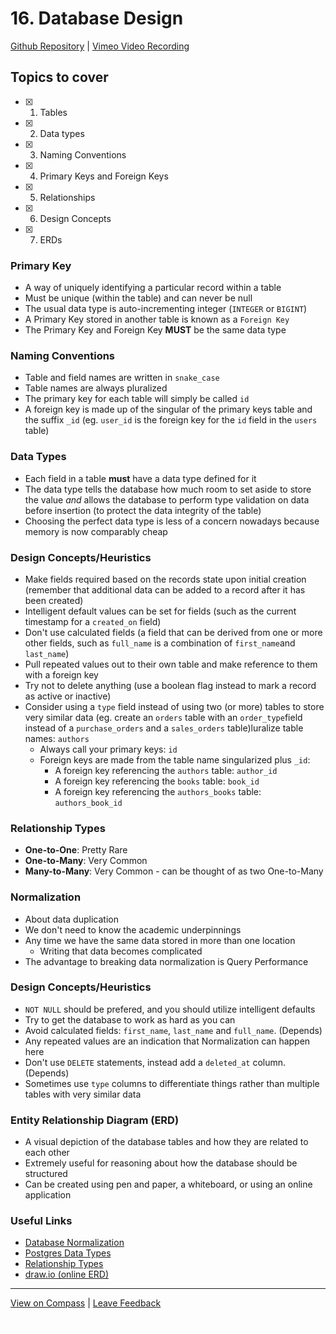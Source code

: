 # 16. Database Design

[Github Repository](https://mandrillapp.com/track/click/30244704/github.com?p=eyJzIjoibTJYX2NOdnV5LXhiVFBHclk5b0RjeXZHbnpnIiwidiI6MSwicCI6IntcInVcIjozMDI0NDcwNCxcInZcIjoxLFwidXJsXCI6XCJodHRwczpcXFwvXFxcL2dpdGh1Yi5jb21cXFwvQWxmcmVkbzA4XFxcL0NvaG9ydC1KdW5lLTEyLTIwMjNcXFwvdHJlZVxcXC9tYWluXFxcL1cxMU0wNSUyMC0lMjBEYXRhYmFzZSUyMERlc2lnblwiLFwiaWRcIjpcIjQ3MzYwNDdkMjU1MDQwYTQ4NDRlMDY4MDA5MTk2YzI1XCIsXCJ1cmxfaWRzXCI6W1wiYzVlMjgxOWVjM2QzMDRjNmYxOGU4ZmMwYjg1MTlhMTQ1YzJmZjRiM1wiXX0ifQ) | [Vimeo Video Recording](https://mandrillapp.com/track/click/30244704/vimeo.com?p=eyJzIjoiQk8zNGNCVzJzRkZ0RTZjQ3JUam9yNk9LYkhVIiwidiI6MSwicCI6IntcInVcIjozMDI0NDcwNCxcInZcIjoxLFwidXJsXCI6XCJodHRwczpcXFwvXFxcL3ZpbWVvLmNvbVxcXC84NTgyNTc3ODhcXFwvM2I0YjM5OTg5Nz9zaGFyZT1jb3B5XCIsXCJpZFwiOlwiNDczNjA0N2QyNTUwNDBhNDg0NGUwNjgwMDkxOTZjMjVcIixcInVybF9pZHNcIjpbXCI1MTljOWRlOGI4Y2RhZmRjNzQ2NzY1OTlmZmY1ZTY4YmQ1NjVkZjY3XCJdfSJ9)

## Topics to cover

- [X] 1. Tables
- [X] 2. Data types
- [X] 3. Naming Conventions
- [X] 4. Primary Keys and Foreign Keys
- [X] 5. Relationships
- [X] 6. Design Concepts
- [X] 7. ERDs

### Primary Key

- A way of uniquely identifying a particular record within a table
- Must be unique (within the table) and can never be null
- The usual data type is auto-incrementing integer (`INTEGER` or `BIGINT`)
- A Primary Key stored in another table is known as a `Foreign Key`
- The Primary Key and Foreign Key **MUST** be the same data type

### Naming Conventions

- Table and field names are written in `snake_case`
- Table names are always pluralized
- The primary key for each table will simply be called `id`
- A foreign key is made up of the singular of the primary keys table and the suffix `_id` (eg. `user_id` is the foreign key for the `id` field in the `users` table)

### Data Types

- Each field in a table **must** have a data type defined for it
- The data type tells the database how much room to set aside to store the value *and* allows the database to perform type validation on data before insertion (to protect the data integrity of the table)
- Choosing the perfect data type is less of a concern nowadays because memory is now comparably cheap

### Design Concepts/Heuristics

- Make fields required based on the records state upon initial creation (remember that additional data can be added to a record after it has been created)
- Intelligent default values can be set for fields (such as the current timestamp for a `created_on` field)
- Don't use calculated fields (a field that can be derived from one or more other fields, such as `full_name` is a combination of `first_name`and `last_name`)
- Pull repeated values out to their own table and make reference to them with a foreign key
- Try not to delete anything (use a boolean flag instead to mark a record as active or inactive)
- Consider using a `type` field instead of using two (or more) tables to store very similar data (eg. create an `orders` table with an `order_type`field instead of a `purchase_orders` and a `sales_orders` table)luralize table names: `authors`
   - Always call your primary keys: `id`
   - Foreign keys are made from the table name singularized plus `_id`:
      - A foreign key referencing the `authors` table: `author_id`
      - A foreign key referencing the `books` table: `book_id`
      - A foreign key referencing the `authors_books` table: `authors_book_id`

### Relationship Types

- **One-to-One**: Pretty Rare
- **One-to-Many**: Very Common
- **Many-to-Many**: Very Common - can be thought of as two One-to-Many

### Normalization

- About data duplication
- We don't need to know the academic underpinnings
- Any time we have the same data stored in more than one location
   - Writing that data becomes complicated
- The advantage to breaking data normalization is Query Performance

### Design Concepts/Heuristics

- `NOT NULL` should be prefered, and you should utilize intelligent defaults
- Try to get the database to work as hard as you can
- Avoid calculated fields: `first_name`, `last_name` and `full_name`. (Depends)
- Any repeated values are an indication that Normalization can happen here
- Don't use `DELETE` statements, instead add a `deleted_at` column. (Depends)
- Sometimes use `type` columns to differentiate things rather than multiple tables with very similar data

### Entity Relationship Diagram (ERD)

- A visual depiction of the database tables and how they are related to each other
- Extremely useful for reasoning about how the database should be structured
- Can be created using pen and paper, a whiteboard, or using an online application

### Useful Links

- [Database Normalization](https://mandrillapp.com/track/click/30244704/en.wikipedia.org?p=eyJzIjoiSldISGNaS0RtTXdGVkpoMlJteXM5WElYbU44IiwidiI6MSwicCI6IntcInVcIjozMDI0NDcwNCxcInZcIjoxLFwidXJsXCI6XCJodHRwczpcXFwvXFxcL2VuLndpa2lwZWRpYS5vcmdcXFwvd2lraVxcXC9EYXRhYmFzZV9ub3JtYWxpemF0aW9uXCIsXCJpZFwiOlwiNDczNjA0N2QyNTUwNDBhNDg0NGUwNjgwMDkxOTZjMjVcIixcInVybF9pZHNcIjpbXCJhMTdiOWEzZjAyOWY0MDNiY2JkODk3ZWVhMmE3Y2NhYzA4ZDQ2NDYyXCJdfSJ9)
- [Postgres Data Types](https://mandrillapp.com/track/click/30244704/www.postgresqltutorial.com?p=eyJzIjoiSFdhYTZkOWsweDNRZFVhNkxESTNVOGpGdkdRIiwidiI6MSwicCI6IntcInVcIjozMDI0NDcwNCxcInZcIjoxLFwidXJsXCI6XCJodHRwOlxcXC9cXFwvd3d3LnBvc3RncmVzcWx0dXRvcmlhbC5jb21cXFwvcG9zdGdyZXNxbC1kYXRhLXR5cGVzXFxcL1wiLFwiaWRcIjpcIjQ3MzYwNDdkMjU1MDQwYTQ4NDRlMDY4MDA5MTk2YzI1XCIsXCJ1cmxfaWRzXCI6W1wiM2NkMWEzYzk3NzVmYjNkNWNkMjYxOTQ1ZWRiZTY0NTQ0YTAzMzNhOVwiXX0ifQ)
- [Relationship Types](https://mandrillapp.com/track/click/30244704/etutorials.org?p=eyJzIjoid3FhOGhOdmVTLWtXdkpVNjk2VnB4TnF6MTRnIiwidiI6MSwicCI6IntcInVcIjozMDI0NDcwNCxcInZcIjoxLFwidXJsXCI6XCJodHRwOlxcXC9cXFwvZXR1dG9yaWFscy5vcmdcXFwvU1FMXFxcL0RhdGFiYXNlK2Rlc2lnbitmb3IrbWVyZSttb3J0YWxzXFxcL1BhcnQrSUkrVGhlK0Rlc2lnbitQcm9jZXNzXFxcL0NoYXB0ZXIrMTAuK1RhYmxlK1JlbGF0aW9uc2hpcHNcXFwvVHlwZXMrb2YrUmVsYXRpb25zaGlwc1xcXC9cIixcImlkXCI6XCI0NzM2MDQ3ZDI1NTA0MGE0ODQ0ZTA2ODAwOTE5NmMyNVwiLFwidXJsX2lkc1wiOltcIjc1NWFmYzIwYzVlY2NiNjkzMjdmYjFjOGE4NjhlOGRhZWQ4MzcyYjhcIl19In0)
- [draw.io (online ERD)](https://mandrillapp.com/track/click/30244704/www.draw.io?p=eyJzIjoiR0NGYzFJejNMT2d6VG1SRlBPRlhkMERqRXdrIiwidiI6MSwicCI6IntcInVcIjozMDI0NDcwNCxcInZcIjoxLFwidXJsXCI6XCJodHRwczpcXFwvXFxcL3d3dy5kcmF3LmlvXFxcL1wiLFwiaWRcIjpcIjQ3MzYwNDdkMjU1MDQwYTQ4NDRlMDY4MDA5MTk2YzI1XCIsXCJ1cmxfaWRzXCI6W1wiMWI5MGYzYmE0MDg3MTM2NjBkNzM0ZThmNDM3OGRhYzg3ZmY0M2EzNFwiXX0ifQ)

---

[View on Compass](https://mandrillapp.com/track/click/30244704/flex-web.compass.lighthouselabs.ca?p=eyJzIjoiZEh1YjBBdWExR0lVZk5fMTgzdzhPaldPSERFIiwidiI6MSwicCI6IntcInVcIjozMDI0NDcwNCxcInZcIjoxLFwidXJsXCI6XCJodHRwczpcXFwvXFxcL2ZsZXgtd2ViLmNvbXBhc3MubGlnaHRob3VzZWxhYnMuY2FcXFwvYWN0aXZpdGllc1xcXC83MzhcXFwvbGVjdHVyZXNcXFwvOTk5XCIsXCJpZFwiOlwiNDczNjA0N2QyNTUwNDBhNDg0NGUwNjgwMDkxOTZjMjVcIixcInVybF9pZHNcIjpbXCJmYmFjNzE0NjFlNGQxNzQ3MjYwMGFhNzVlMTZmMDNmNDU4YzdiZGZmXCJdfSJ9) | [Leave Feedback](https://mandrillapp.com/track/click/30244704/flex-web.compass.lighthouselabs.ca?p=eyJzIjoiNEFyWVhLVzhGREd5RmFMOEJnb0FuLU5wRmg0IiwidiI6MSwicCI6IntcInVcIjozMDI0NDcwNCxcInZcIjoxLFwidXJsXCI6XCJodHRwczpcXFwvXFxcL2ZsZXgtd2ViLmNvbXBhc3MubGlnaHRob3VzZWxhYnMuY2FcXFwvZmVlZGJhY2tzXCIsXCJpZFwiOlwiNDczNjA0N2QyNTUwNDBhNDg0NGUwNjgwMDkxOTZjMjVcIixcInVybF9pZHNcIjpbXCJlZDA4OTY2OTY5MzczNjFmNjZjOGQ5YzQxNjFmN2QyYTc2ZTFjMzJhXCJdfSJ9)

![open.gif](16.%20Database%20Design.assets/open.gif)

